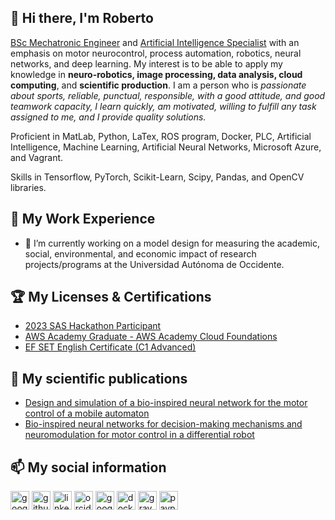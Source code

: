## 🙉 Hi there, I'm Roberto

[BSc Mechatronic Engineer](https://drive.google.com/file/d/1np8uE5l2QnVayfb2_UzNASRnShXMJnda/view?usp=sharing) and [Artificial Intelligence Specialist](https://drive.google.com/file/d/1jUNI7I5OJpc0CXK3_06MKOKbpgSQ3iF3/view?usp=sharing) with an emphasis on motor neurocontrol, process automation, robotics, neural networks, and deep learning. My interest is to be able to apply my knowledge in **neuro-robotics, image processing, data analysis, cloud computing**, and **scientific production**. I am a person who is *passionate about sports, reliable, punctual, responsible, with a good attitude, and good teamwork capacity, I learn quickly, am motivated, willing to fulfill any task assigned to me, and I provide quality solutions.*

Proficient in MatLab, Python, LaTex, ROS program, Docker, PLC, Artificial Intelligence, Machine Learning, Artificial Neural Networks, Microsoft Azure, and Vagrant.

Skills in Tensorflow, PyTorch, Scikit-Learn, Scipy, Pandas, and OpenCV libraries.

## 🚀 My Work Experience

- 🔭 I’m currently working on a model design for measuring the academic, social, environmental, and economic impact of research projects/programs at the Universidad Autónoma de Occidente. 

## 🏆 My Licenses & Certifications

- [2023 SAS Hackathon Participant](https://www.credly.com/badges/3d649a83-346a-47d3-bf15-2e01da8a6b06/linked_in_profile)
- [AWS Academy Graduate - AWS Academy Cloud Foundations](https://www.credly.com/badges/69c8a396-b233-4d4f-a3ff-970b617838e7/linked_in_profile)
- [EF SET English Certificate (C1 Advanced)](https://www.efset.org/cert/eLRCFb)

## 📑 My scientific publications

- [Design and simulation of a bio-inspired neural network for the motor control of a mobile automaton](https://doi.org/10.1109/ColCACI56938.2022.9905323)
- [Bio-inspired neural networks for decision-making mechanisms and neuromodulation for motor control in a differential robot](https://doi.org/10.3389/fnbot.2023.1078074)

## 📫 My social information
[<img src='https://cdn.jsdelivr.net/npm/simple-icons@3.0.1/icons/googlesheets.svg' alt='googlesheets' height='30'>](https://drive.google.com/file/d/1mqfazFpd_21115T0aC80PW-uC6pai21o/view?usp=sharing)  [<img src='https://cdn.jsdelivr.net/npm/simple-icons@3.0.1/icons/github.svg' alt='github' height='30'>](https://github.com/Robertto48)  [<img src='https://cdn.jsdelivr.net/npm/simple-icons@3.0.1/icons/linkedin.svg' alt='linkedin' height='30'>](https://www.linkedin.com/in/roberto-jos%C3%A9-guerrero-criollo-4b008a12b/)  [<img src='https://cdn.jsdelivr.net/npm/simple-icons@3.0.1/icons/orcid.svg' alt='orcid' height='30'>](https://orcid.org/0000-0003-4760-4410)  [<img src='https://cdn.jsdelivr.net/npm/simple-icons@3.0.1/icons/googlescholar.svg' alt='googlescholar' height='30'>](https://scholar.google.com/citations?hl=es&user=SfBzugsAAAAJ)  [<img src='https://cdn.jsdelivr.net/npm/simple-icons@3.0.1/icons/docker.svg' alt='docker' height='30'>](https://hub.docker.com/u/criollo48) [<img src='https://cdn.jsdelivr.net/npm/simple-icons@3.0.1/icons/gravatar.svg' alt='gravatar' height='30'>](https://gravatar.com/robertojose7)   [<img src='https://cdn.jsdelivr.net/npm/simple-icons@3.0.1/icons/paypal.svg' alt='paypal' height='30'>](https://paypal.me/robertto48?country.x=CO&locale.x=es_XC)  

